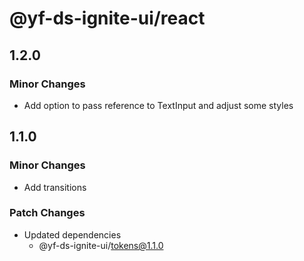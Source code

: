 # @yf-ds-ignite-ui/react

## 1.2.0

### Minor Changes

- Add option to pass reference to TextInput and adjust some styles

## 1.1.0

### Minor Changes

- Add transitions

### Patch Changes

- Updated dependencies
  - @yf-ds-ignite-ui/tokens@1.1.0
